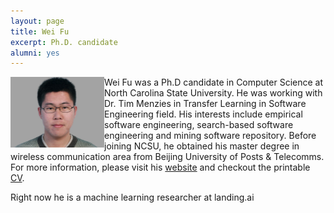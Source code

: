 ```yaml
---
layout: page
title: Wei Fu
excerpt: Ph.D. candidate
alumni: yes
---
```



<img align="left" width="150"
src="/img/wei.jpg"> Wei Fu was a
Ph.D candidate in Computer Science at North Carolina State University. He was working with Dr. Tim Menzies
in Transfer Learning in Software Engineering field. His interests include empirical software engineering, search-based software engineering and
mining software repository. Before joining NCSU, he obtained his
master degree in wireless communication area from Beijing University of Posts & Telecomms. For more information, please visit his [website](http://weifoo.github.io) and checkout the printable [CV](http://fuwei.us/pdf/WeiFu.pdf).

Right now he is a machine learning researcher at landing.ai
